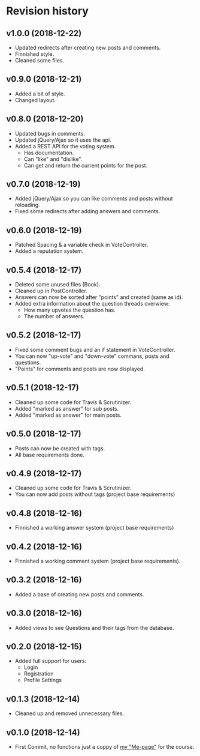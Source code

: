 # Revision history

v1.0.0 (2018-12-22)
-------------------
* Updated redirects after creating new posts and comments.
* Finnished style.
* Cleaned some files.

v0.9.0 (2018-12-21)
-------------------
* Added a bit of style.
* Changed layout.

v0.8.0 (2018-12-20)
-------------------
* Updated bugs in comments.
* Updated jQuery/Ajax so it uses the api.
* Added a REST API for the voting system.
    * Has documentation.
    * Can "like" and "dislike".
    * Can get and return the current points for the post.

v0.7.0 (2018-12-19)
-------------------
* Added jQuery/Ajax so you can like comments and posts without reloading.
* Fixed some redirects after adding answers and comments.

v0.6.0 (2018-12-19)
-------------------
* Patched Spacing & a variable check in VoteController.
* Added a reputation system.

v0.5.4 (2018-12-17)
-------------------
* Deleted some unused files (Book).
* Cleaned up in PostController.
* Answers can now be sorted after "points" and created (same as id).
* Added extra information about the question threads overwiew:
    * How many upvotes the question has.
    * The number of answers.

v0.5.2 (2018-12-17)
-------------------
* Fixed some comment bugs and an if statement in VoteController.
* You can now "up-vote" and "down-vote" commans, posts and questions.
* "Points" for comments and posts are now displayed.

v0.5.1 (2018-12-17)
-------------------
* Cleaned up some code for Travis & Scrutinizer.
* Added "marked as answer" for sub posts.
* Added "marked as answer" for main posts.

v0.5.0 (2018-12-17)
-------------------
* Posts can now be created with tags.
* All base requirements done.

v0.4.9 (2018-12-17)
-------------------
* Cleaned up some code for Travis & Scrutinizer.
* You can now add posts without tags (project base requirements)

v0.4.8 (2018-12-16)
-------------------
* Finnished a working answer system (project base requirements)

v0.4.2 (2018-12-16)
-------------------
* Finnished a working comment system (project base requirements).

v0.3.2 (2018-12-16)
-------------------
* Added a base of creating new posts and comments.

v0.3.0 (2018-12-16)
-------------------
* Added views to see Questions and their tags from the database.

v0.2.0 (2018-12-15)
-------------------
* Added full support for users:
    * Login
    * Registration
    * Profile Settings

v0.1.3 (2018-12-14)
-------------------
* Cleaned up and removed unnecessary files.

v0.1.0 (2018-12-14)
-------------------
* First Commit, no functions just a coppy of [my "Me-page"](https://github.com/mabn17/ramverk1-v2) for the course.